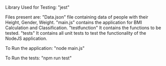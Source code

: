 Library Used for Testing:
    "jest"

Files present are:
    "Data.json" file containing data of people with their Height, Gender, Weight.
    "main.js" contains the application for BMI Calculation and Classification.
    "testfunction" It contains the functions to be tested.
    "tests" It contains all unit tests to test the functionality of the NodeJS application.

To Run the application:
    "node main.js"

To Run the tests:
    "npm run test"

